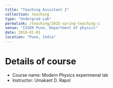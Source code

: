 ```yaml
---
title: "Teaching Assistant 2"
collection: teaching
type: "Undergrad Lab"
permalink: /teaching/2015-spring-teaching-1
venue: "IISER Pune, Department of physics"
date: 2019-01-01
location: "Pune, India"
---
```


Details of course
======
* Course name: Modern Physics experimenal lab
* Instructor: Umakant D. Rapol


